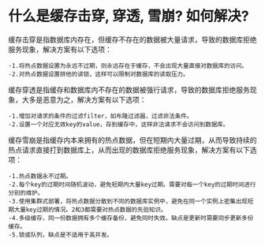# 什么是缓存击穿, 穿透, 雪崩? 如何解决?

缓存击穿是指数据库内存在，但缓存不存在的数据被大量请求，导致的数据库拒绝服务现象，解决方案有以下选项：

    -1.将热点数据设置为永远不过期，则永远存在于缓存，不会出现大量直接对数据库的访问。
    -2.对热点数据设置排他的读锁，这样可以限制对数据库的读取压力。
缓存穿透是指缓存和数据库内不存在的数据被强行请求，导致的数据库拒绝服务现象，大多是恶意为之，解决方案有以下选项：

    -1.增加对请求的条件的过滤filter，如布隆过滤器，过滤非法条件。
    -2.设置一个对应无效key的value，存到缓存中，这样非法请求不会访问到数据库。
缓存雪崩是指缓存内本来拥有的热点数据，但在短期内大量过期，从而导致持续的热点请求直接打到数据库上，从而出现的数据库拒绝服务现象，解决方案有以下选项：

    -1.热点数据永不过期。
    -2.每个key的过期时间随机波动，避免短期内大量key过期。需要对每一个key的过期时间进行分别的维护。
    -3.使用集群式部署，将热点数据分散到不同的数据库实例中，避免在同一个实例上密集出现短期大量key过期的情况。2和3都需要对热点数据的先验知识。
    -4.多级缓存，同一份数据拥有多个缓存备份，避免同时失效。缺点是更新时需要同步更新多份缓存。
    -5.锁或队列，缺点是不适用于高并发。
